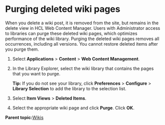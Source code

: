 # Purging deleted wiki pages

When you delete a wiki post, it is removed from the site, but remains in the delete view in HCL Web Content Manager. Users with Administrator access to libraries can purge these deleted wiki pages, which optimizes performance of the wiki library. Purging the deleted wiki pages removes all occurrences, including all versions. You cannot restore deleted items after you purge them.

1.  Select **Applications** \> **Content** \> **Web Content Management**.

2.  In the Library Explorer, select the wiki library that contains the pages that you want to purge.

    **Tip:** If you do not see your library, click **Preferences** \> **Configure** \> **Library Selection** to add the library to the selection list.

3.  Select **Item Views** \> **Deleted Items**.

4.  Select the appropriate wiki page and click **Purge**. Click **OK**.


**Parent topic:**[Wikis](../admin-system/wiki_work.md)


